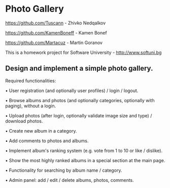 <h1><b>Photo Gallery</b></h1>

https://github.com/Tuscann - Zhivko Nedqalkov

https://github.com/KamenBoneff - Kamen Bonef

https://github.com/Martacuz - Martin Goranov





This is a homework project for Software University - http://www.softuni.bg


<h2><b>Design and implement a simple photo gallery.</b></h2>

Required functionalities:

•	User registration (and optionally user profiles) / login / logout.

•	Browse albums and photos (and optionally categories, optionally with paging), without a login.

•	Upload photos (after login, optionally validate image size and type) / download photos.

•	Create new album in a category.

•	Add comments to photos and albums.

•	Implement album's ranking system (e.g. vote from 1 to 10 or like / dislike).

•	Show the most highly ranked albums in a special section at the main page.

•	Functionality for searching by album name / category.

•	Admin panel: add / edit / delete albums, photos, comments.
